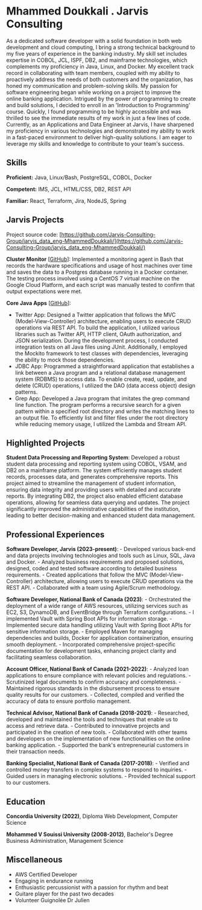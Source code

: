 # Mhammed Doukkali . Jarvis Consulting

As a dedicated software developer with a solid foundation in both web development and cloud computing, I bring a strong technical background to my five years of experience in the banking industry. My skill set includes expertise in COBOL, JCL, ISPF, DB2, and mainframe technologies, which complements my proficiency in Java, Linux, and Docker. My excellent track record in collaborating with team members, coupled with my ability to proactively address the needs of both customers and the organization, has honed my communication and problem-solving skills. My passion for software engineering began while working on a project to improve the online banking application. Intrigued by the power of programming to create and build solutions, I decided to enroll in an 'Introduction to Programming' course. Quickly, I found programming to be highly accessible and was thrilled to see the immediate results of my work in just a few lines of code. Currently, as an Applications and Data Engineer at Jarvis, I have sharpened my proficiency in various technologies and demonstrated my ability to work in a fast-paced environment to deliver high-quality solutions. I am eager to leverage my skills and knowledge to contribute to your team's success.

## Skills

**Proficient:** Java, Linux/Bash, PostgreSQL, COBOL, Docker

**Competent:** IMS, JCL, HTML/CSS, DB2, REST API

**Familiar:** React, Terraform, Jira, NodeJS, Spring

## Jarvis Projects

Project source code: [https://github.com/Jarvis-Consulting-Group/jarvis_data_eng-MhammedDoukkali/](https://github.com/Jarvis-Consulting-Group/jarvis_data_eng-MhammedDoukkali/)


**Cluster Monitor** [[GitHub](https://github.com/Jarvis-Consulting-Group/jarvis_data_eng-MhammedDoukkali//tree/masterhttps://github.com/Jarvis-Consulting-Group/jarvis_data_eng-MhammedDoukkali/linux_sql)]: Implemented a monitoring agent in Bash that records the hardware specifications and usage of host machines over time and saves the data to a Postgres database running in a Docker container. The testing process involved using a CentOS 7 virtual machine on the Google Cloud Platform, and each script was manually tested to confirm that output expectations were met.

**Core Java Apps** [[GitHub](https://github.com/Jarvis-Consulting-Group/jarvis_data_eng-MhammedDoukkali//tree/masterhttps://github.com/Jarvis-Consulting-Group/jarvis_data_eng-MhammedDoukkali/tree/master/core_java)]:
      
  - Twitter App: Designed a Twitter application that follows the MVC (Model-View-Controller) architecture, enabling users to execute CRUD operations via REST API. To build the application, I utilized various libraries such as Twitter API, HTTP client, OAuth authorization, and JSON serialization. During the development process, I conducted integration tests on all Java files using JUnit. Additionally, I employed the Mockito framework to test classes with dependencies, leveraging the ability to mock those dependencies.
  - JDBC App: Programmed a straightforward application that establishes a link between a Java program and a relational database management system (RDBMS) to access data. To enable create, read, update, and delete (CRUD) operations, I utilized the DAO (data access object) design patterns.
  - Grep App: Developed a Java program that imitates the grep command line function. The program performs a recursive search for a given pattern within a specified root directory and writes the matching lines to an output file. To efficiently list and filter files under the root directory while reducing memory usage, I utilized the Lambda and Stream API.


## Highlighted Projects
**Student Data Processing and Reporting System**: Developed a robust student data processing and reporting system using COBOL, VSAM, and DB2 on a mainframe platform. The system efficiently manages student records, processes data, and generates comprehensive reports. This project aimed to streamline the management of student information, ensuring data integrity and providing users with detailed and accurate reports. By integrating DB2, the project also enabled efficient database operations, allowing for seamless data querying and updates. The project significantly improved the administrative capabilities of the institution, leading to better decision-making and enhanced student data management.


## Professional Experiences

**Software Developer, Jarvis (2023-present)**:  - Developed various back-end and data projects involving technologies and tools such as Linux, SQL, Java and Docker. - Analyzed business requirements and proposed solutions, designed, coded and tested software according to detailed business requirements. - Created applications that follow the MVC (Model-View-Controller) architecture, allowing users to execute CRUD operations via the REST API. - Collaborated with a team using Agile/Scrum methodology.

**Software Developer, National Bank of Canada (2023)**:  - Orchestrated the deployment of a wide range of AWS resources, utilizing services such as EC2, S3, DynamoDB, and EventBridge through Terraform configurations. - I implemented Vault with Spring Boot APIs for information storage. - Implemented secure data handling utilizing Vault with Spring Boot APIs for sensitive information storage. - Employed Maven for managing dependencies and builds, Docker for application containerization, ensuring smooth deployment. - Incorporated comprehensive project-specific documentation for development tasks, enhancing project clarity and facilitating seamless collaboration.

**Account Officer, National Bank of Canada (2021-2022)**:  - Analyzed loan applications to ensure compliance with relevant policies and regulations. - Scrutinized legal documents to confirm accuracy and completeness. - Maintained rigorous standards in the disbursement process to ensure quality results for our customers. - Collected, compiled and verified the accuracy of data to ensure portfolio management.

**Technical Advisor, National Bank of Canada (2018-2021)**:  - Researched, developed and maintained the tools and techniques that enable us to access and retrieve data. - Contributed to innovative projects and participated in the creation of new tools. - Collaborated with other teams and developers on the implementation of new functionalities on the online banking application. - Supported the bank's entrepreneurial customers in their transaction needs.

**Banking Specialist, National Bank of Canada (2017-2018)**:  - Verified and controlled money transfers in complex systems to respond to inquiries. - Guided users in managing electronic solutions. - Provided technical support to our customers.


## Education
**Concordia University (2022)**, Diploma Web Development, Computer Science

**Mohammed V Souissi University (2008-2012)**, Bachelor's Degree Business Administration, Management Science


## Miscellaneous
- AWS Certified Developer
- Engaging in endurance running
- Enthusiastic percussionist with a passion for rhythm and beat
- Guitare player for the past two decades
- Volunteer Guignolée Dr Julien
